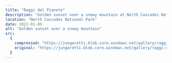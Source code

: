 ```yaml
---
title: "Raggi del Pianeta"
description: "Golden sunset over a snowy mountain at North Cascades National Park"
location: "North Cascades National Park"
date: 2022-01-09
alt: "Golden sunset over a snowy mountain"
src:
  {
    compressed: "https://jungaretti.blob.core.windows.net/gallery/raggi-del-pianeta-preview.jpg",
    original: "https://jungaretti.blob.core.windows.net/gallery/raggi-del-pianeta.jpg",
  }
---
```

